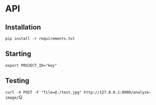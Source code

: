 # API

## Installation

`pip install -r requirements.txt`

## Starting

`export PROJECT_ID="key"`

## Testing

`curl -X POST -F "file=@./test.jpg" http://127.0.0.1:8000/analyze-image/`Q